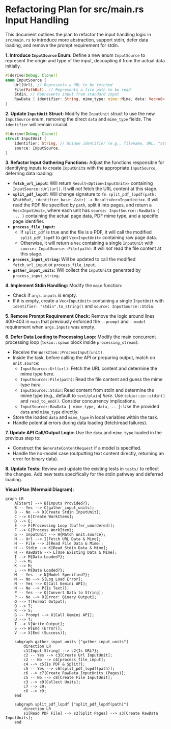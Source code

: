 # Refactoring Plan for src/main.rs Input Handling

This document outlines the plan to refactor the input handling logic in `src/main.rs` to introduce more abstraction, support stdin, defer data loading, and remove the prompt requirement for stdin.

**1. Introduce `InputSource` Enum:**
Define a new enum `InputSource` to represent the origin and type of the input, decoupling it from the actual data initially.

```rust
#[derive(Debug, Clone)]
enum InputSource {
    Url(Url), // Represents a URL to be fetched
    File(PathBuf), // Represents a file path to be read
    Stdin, // Represents input from standard input
    RawData { identifier: String, mime_type: mime::Mime, data: Vec<u8> }, // Represents data already loaded (e.g., split PDF pages)
}
```

**2. Update `InputUnit` Struct:**
Modify the `InputUnit` struct to use the new `InputSource` enum, removing the direct `data` and `mime_type` fields. The `identifier` will remain crucial.

```rust
#[derive(Debug, Clone)]
struct InputUnit {
    identifier: String, // Unique identifier (e.g., filename, URL, "stdin", "filename.pdf page 1/10")
    source: InputSource,
}
```

**3. Refactor Input Gathering Functions:**
Adjust the functions responsible for identifying inputs to create `InputUnit`s with the appropriate `InputSource`, deferring data loading:

*   **`fetch_url_input`:** Will return `Result<Option<InputUnit>>` containing `InputSource::Url(url)`. It will *not* fetch the URL content at this stage.
*   **`split_pdf_lopdf`:** Will change signature to `fn split_pdf_lopdf(path: &PathBuf, identifier_base: &str) -> Result<Vec<InputUnit>>`. It will read the PDF file specified by `path`, split it into pages, and return a `Vec<InputUnit>`, where each unit has `source: InputSource::RawData { ... }` containing the actual page data, PDF mime type, and a specific page identifier.
*   **`process_file_input`:**
    *   If `split_pdf` is true and the file is a PDF, it will call the modified `split_pdf_lopdf` to get `Vec<InputUnit>` containing raw page data.
    *   Otherwise, it will return a `Vec` containing a single `InputUnit` with `source: InputSource::File(path)`. It will *not* read the file content at this stage.
*   **`process_input_string`:** Will be updated to call the modified `fetch_url_input` or `process_file_input`.
*   **`gather_input_units`:** Will collect the `InputUnit`s generated by `process_input_string`.

**4. Implement Stdin Handling:**
Modify the `main` function:

*   Check if `args.inputs` is empty.
*   If it is empty, create a `Vec<InputUnit>` containing a single `InputUnit` with `identifier: "stdin".to_string()` and `source: InputSource::Stdin`.

**5. Remove Prompt Requirement Check:**
Remove the logic around lines 400-403 in `main` that previously enforced the `--prompt` and `--model` requirement when `args.inputs` was empty.

**6. Defer Data Loading to Processing Loop:**
Modify the main concurrent processing loop (`tokio::spawn` block inside `processing_stream`):

*   Receive the `WorkItem::ProcessInput(unit)`.
*   Inside the task, before calling the API or preparing output, match on `unit.source`:
    *   `InputSource::Url(url)`: Fetch the URL content and determine the mime type *here*.
    *   `InputSource::File(path)`: Read the file content and guess the mime type *here*.
    *   `InputSource::Stdin`: Read content from stdin and determine the mime type (e.g., default to `text/plain`) *here*. Use `tokio::io::stdin()` and `read_to_end()`. Consider concurrency implications.
    *   `InputSource::RawData { mime_type, data, .. }`: Use the provided `data` and `mime_type` directly.
*   Store the loaded `data` and `mime_type` in local variables within the task.
*   Handle potential errors during data loading (fetch/read failures).

**7. Update API Call/Output Logic:**
Use the `data` and `mime_type` loaded in the previous step to:

*   Construct the `GenerateContentRequest` if a model is specified.
*   Handle the no-model case (outputting text content directly, returning an error for binary data).

**8. Update Tests:**
Review and update the existing tests in `tests/` to reflect the changes. Add new tests specifically for the stdin pathway and deferred loading.

**Visual Plan (Mermaid Diagram):**

```mermaid
graph LR
    A[Start] --> B{Inputs Provided?};
    B -- Yes --> C[gather_input_units];
    B -- No --> D[Create Stdin InputUnit];
    C --> E[Create WorkItems];
    D --> E;
    E --> F[Processing Loop (buffer_unordered)];
    F --> G{Process WorkItem};
    G -- InputUnit --> H{Match unit.source};
    H -- Url --> I[Fetch URL Data & Mime];
    H -- File --> J[Read File Data & Mime];
    H -- Stdin --> K[Read Stdin Data & Mime];
    H -- RawData --> L[Use Existing Data & Mime];
    I --> M{Data Loaded?};
    J --> M;
    K --> M;
    L --> M{Data Loaded?};
    M -- Yes --> N{Model Specified?};
    M -- No --> S[Log Load Error];
    N -- Yes --> O[Call Gemini API];
    N -- No --> P{Is Text?};
    P -- Yes --> Q[Convert Data to String];
    P -- No --> R[Error: Binary Output];
    O --> T[Format Output];
    Q --> T;
    R --> S;
    G -- Prompt --> U[Call Gemini API];
    U --> T;
    T --> V[Write Output];
    S --> W[End (Error)];
    V --> X[End (Success)];

    subgraph gather_input_units ["gather_input_units"]
        direction LR
        c1[Input String] --> c2{Is URL?};
        c2 -- Yes --> c3[Create Url InputUnit];
        c2 -- No --> c4[process_file_input];
        c4 --> c5{Is PDF & Split?};
        c5 -- Yes --> c6[split_pdf_lopdf(path)];
        c6 --> c7[Create RawData InputUnits (Pages)];
        c5 -- No --> c8[Create File InputUnit];
        c3 --> c9[Collect Units];
        c7 --> c9;
        c8 --> c9;
    end

    subgraph split_pdf_lopdf ["split_pdf_lopdf(path)"]
        direction LR
        s1[Read PDF File] --> s2[Split Pages] --> s3[Create RawData InputUnits];
    end